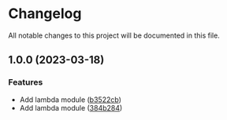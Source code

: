 # Changelog

All notable changes to this project will be documented in this file.

## 1.0.0 (2023-03-18)


### Features

* Add lambda module ([b3522cb](https://github.com/easy-modules/terraform-easy-lambda/commit/b3522cbe3cc59bfe4d08383942b92fbadcd52ce3))
* Add lambda module ([384b284](https://github.com/easy-modules/terraform-easy-lambda/commit/384b2849d336a4041fef8972c6fcf4a7542f16cd))
